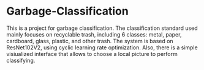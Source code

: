 # Garbage-Classification
This is a project for garbage classification. The classification standard used mainly focuses on recyclable trash, 
including 6 classes: metal, paper, cardboard, glass, plastic, and other trash. The system is based on ResNet102V2, using cyclic learning rate optimization. Also, there is a simple visiualized interface that allows to choose a local picture to perform classifying.
